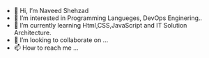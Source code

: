 - 👋 Hi, I’m Naveed Shehzad 
- 👀 I’m interested in Programming Langueges, DevOps Enginering..
- 🌱 I’m currently learning Html,CSS,JavaScript and IT Solution Architecture.
- 💞️ I’m looking to collaborate on ...
- 📫 How to reach me ...

<!---
Nav-infra/Nav-infra is a ✨ special ✨ repository because its `README.md` (this file) appears on your GitHub profile.
You can click the Preview link to take a look at your changes.
--->
